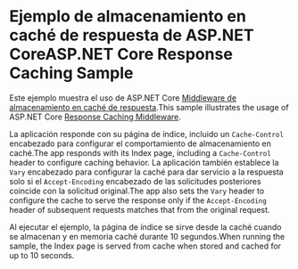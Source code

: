 # <a name="aspnet-core-response-caching-sample"></a><span data-ttu-id="8f363-101">Ejemplo de almacenamiento en caché de respuesta de ASP.NET Core</span><span class="sxs-lookup"><span data-stu-id="8f363-101">ASP.NET Core Response Caching Sample</span></span>

<span data-ttu-id="8f363-102">Este ejemplo muestra el uso de ASP.NET Core [Middleware de almacenamiento en caché de respuesta](https://docs.microsoft.com/aspnet/core/performance/caching/middleware).</span><span class="sxs-lookup"><span data-stu-id="8f363-102">This sample illustrates the usage of ASP.NET Core [Response Caching Middleware](https://docs.microsoft.com/aspnet/core/performance/caching/middleware).</span></span>

<span data-ttu-id="8f363-103">La aplicación responde con su página de índice, incluido un `Cache-Control` encabezado para configurar el comportamiento de almacenamiento en caché.</span><span class="sxs-lookup"><span data-stu-id="8f363-103">The app responds with its Index page, including a `Cache-Control` header to configure caching behavior.</span></span> <span data-ttu-id="8f363-104">La aplicación también establece la `Vary` encabezado para configurar la caché para dar servicio a la respuesta solo si el `Accept-Encoding` encabezado de las solicitudes posteriores coincide con la solicitud original.</span><span class="sxs-lookup"><span data-stu-id="8f363-104">The app also sets the `Vary` header to configure the cache to serve the response only if the `Accept-Encoding` header of subsequent requests matches that from the original request.</span></span>

<span data-ttu-id="8f363-105">Al ejecutar el ejemplo, la página de índice se sirve desde la caché cuando se almacenan y en memoria caché durante 10 segundos.</span><span class="sxs-lookup"><span data-stu-id="8f363-105">When running the sample, the Index page is served from cache when stored and cached for up to 10 seconds.</span></span>
